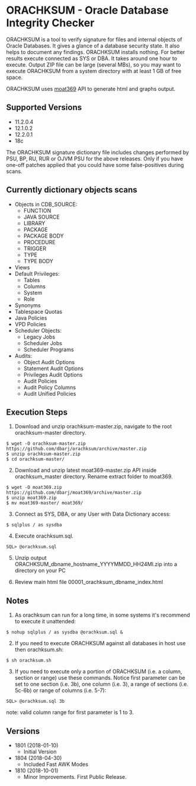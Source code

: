 # ORACHKSUM - Oracle Database Integrity Checker #

ORACHKSUM is a tool to verify signature for files and internal objects of Oracle Databases. 
It gives a glance of a database security state. It also helps to document any findings.
ORACHKSUM installs nothing. For better results execute connected as SYS or DBA.
It takes around one hour to execute. Output ZIP file can be large (several MBs), so
you may want to execute ORACHKSUM from a system directory with at least 1 GB of free space.

ORACHKSUM uses [moat369](https://github.com/dbarj/moat369) API to generate html and graphs output.

## Supported Versions ##

* 11.2.0.4
* 12.1.0.2
* 12.2.0.1
* 18c

The ORACHKSUM signature dictionary file includes changes performed by PSU, BP, RU, RUR or OJVM PSU for the above releases.
Only if you have one-off patches applied that you could have some false-positives during scans.

## Currently dictionary objects scans ##

* Objects in CDB_SOURCE:
  * FUNCTION
  * JAVA SOURCE
  * LIBRARY
  * PACKAGE
  * PACKAGE BODY
  * PROCEDURE
  * TRIGGER
  * TYPE
  * TYPE BODY
* Views
* Default Privileges:
  * Tables
  * Columns
  * System
  * Role
* Synonyms
* Tablespace Quotas
* Java Policies
* VPD Policies
* Scheduler Objects:
  * Legacy Jobs
  * Scheduler Jobs
  * Scheduler Programs
* Audits:
  * Object Audit Options
  * Statement Audit Options
  * Privileges Audit Options
  * Audit Policies
  * Audit Policy Columns
  * Audit Unified Policies

## Execution Steps ##

1. Download and unzip orachksum-master.zip, navigate to the root orachksum-master directory.

```
$ wget -O orachksum-master.zip https://github.com/dbarj/orachksum/archive/master.zip
$ unzip orachksum-master.zip
$ cd orachksum-master/
```

2. Download and unzip latest moat369-master.zip API inside orachksum_master directory. Rename extract folder to moat369.

```
$ wget -O moat369.zip https://github.com/dbarj/moat369/archive/master.zip
$ unzip moat369.zip
$ mv moat369-master/ moat369/
```

3. Connect as SYS, DBA, or any User with Data Dictionary access:

```
$ sqlplus / as sysdba
```

4. Execute orachksum.sql.

```
SQL> @orachksum.sql
```

5. Unzip output ORACHKSUM_dbname_hostname_YYYYMMDD_HH24MI.zip into a directory on your PC

6. Review main html file 00001_orachksum_dbname_index.html

## Notes ##

1. As orachksum can run for a long time, in some systems it's recommend to execute it unattended:

```
$ nohup sqlplus / as sysdba @orachksum.sql &
```

2. If you need to execute ORACHKSUM against all databases in host use then orachksum.sh:

```
$ sh orachksum.sh
```

3. If you need to execute only a portion of ORACHKSUM (i.e. a column, section or range) use 
   these commands. Notice first parameter can be set to one section (i.e. 3b),
   one column (i.e. 3), a range of sections (i.e. 5c-6b) or range of columns (i.e. 5-7):

```
SQL> @orachksum.sql 3b
```

   note: valid column range for first parameter is 1 to 3. 

## Versions ##
* 1801 (2018-01-10)
  - Initial Version
* 1804 (2018-04-30)
  - Included Fast AWK Modes
* 1810 (2018-10-01)
  - Minor Improvements. First Public Release.